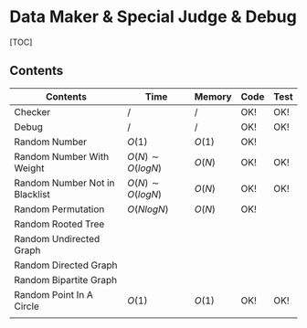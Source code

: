 # Data Maker & Special Judge & Debug



[TOC]



## Contents

| Contents                       | Time                | Memory | Code | Test |
| ------------------------------ | ------------------- | ------ | ---- | ---- |
| Checker                        | $/$                 | $/$    | OK!  | OK!  |
| Debug                          | $/$                 | $/$    | OK!  | OK!  |
| Random Number                  | $O(1)$              | $O(1)$ | OK!  |      |
| Random Number With Weight      | $O(N) \sim O(logN)$ | $O(N)$ | OK!  | OK!  |
| Random Number Not in Blacklist | $O(N) \sim O(logN)$ | $O(N)$ | OK!  | OK!  |
| Random Permutation             | $O(NlogN)$          | $O(N)$ | OK!  |      |
| Random Rooted Tree             |                     |        |      |      |
| Random Undirected Graph        |                     |        |      |      |
| Random Directed Graph          |                     |        |      |      |
| Random Bipartite Graph         |                     |        |      |      |
| Random Point In A Circle       | $O(1)$              | $O(1)$ | OK!  | OK!  |
|                                |                     |        |      |      |

